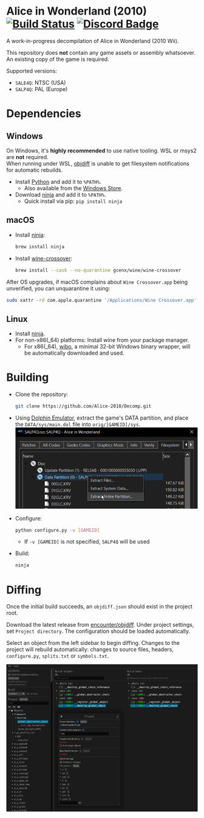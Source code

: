 Alice in Wonderland (2010)  
[![Build Status]][actions] <!-- ![Progress] ![DOL Progress] --> [![Discord Badge]][discord]
=============

<!--
Replace with your repository's URL.
-->
[Build Status]: https://github.com/Alice-2010/Decomp/actions/workflows/build.yml/badge.svg
[actions]: https://github.com/Alice-2010/Decomp/actions/workflows/build.yml
<!---
Code progress URL:
https://progress.decomp.club/data/[project]/[version]/all/?mode=shield&measure=code
URL encoded then appended to: https://img.shields.io/endpoint?label=Code&url=
-->
<!--
[Progress]: https://img.shields.io/endpoint?label=Code&url=https%3A%2F%2Fprogress.decomp.club%2Fdata%2Ftww%2FGZLE01%2Fall%2F%3Fmode%3Dshield%26measure%3Dcode
-->
<!---
DOL progress URL:
https://progress.decomp.club/data/[project]/[version]/dol/?mode=shield&measure=code
URL encoded then appended to: https://img.shields.io/endpoint?label=DOL&url=
-->
<!--
[DOL Progress]: https://img.shields.io/endpoint?label=DOL&url=https%3A%2F%2Fprogress.decomp.club%2Fdata%2Ftww%2FGZLE01%2Fdol%2F%3Fmode%3Dshield%26measure%3Dcode
-->
<!--
Replace with your Discord server's ID and invite URL.
-->
[Discord Badge]: https://img.shields.io/discord/1068979192886198322?color=%237289DA&logo=discord&logoColor=%23FFFFFF
[discord]: https://discord.gg/CsKhC3HESA

A work-in-progress decompilation of Alice in Wonderland (2010 Wii).

This repository does **not** contain any game assets or assembly whatsoever. An existing copy of the game is required.

Supported versions:

- `SALE4Q`: NTSC (USA)
- `SALP4Q`: PAL (Europe)

Dependencies
============

Windows
--------

On Windows, it's **highly recommended** to use native tooling. WSL or msys2 are **not** required.  
When running under WSL, [objdiff](#diffing) is unable to get filesystem notifications for automatic rebuilds.

- Install [Python](https://www.python.org/downloads/) and add it to `%PATH%`.
  - Also available from the [Windows Store](https://apps.microsoft.com/store/detail/python-311/9NRWMJP3717K).
- Download [ninja](https://github.com/ninja-build/ninja/releases) and add it to `%PATH%`.
  - Quick install via pip: `pip install ninja`

macOS
------

- Install [ninja](https://github.com/ninja-build/ninja/wiki/Pre-built-Ninja-packages):

  ```sh
  brew install ninja
  ```

- Install [wine-crossover](https://github.com/Gcenx/homebrew-wine):

  ```sh
  brew install --cask --no-quarantine gcenx/wine/wine-crossover
  ```

After OS upgrades, if macOS complains about `Wine Crossover.app` being unverified, you can unquarantine it using:

```sh
sudo xattr -rd com.apple.quarantine '/Applications/Wine Crossover.app'
```

Linux
------

- Install [ninja](https://github.com/ninja-build/ninja/wiki/Pre-built-Ninja-packages).
- For non-x86(_64) platforms: Install wine from your package manager.
  - For x86(_64), [wibo](https://github.com/decompals/wibo), a minimal 32-bit Windows binary wrapper, will be automatically downloaded and used.

Building
========

- Clone the repository:

  ```sh
  git clone https://github.com/Alice-2010/Decomp.git
  ```

- Using [Dolphin Emulator](https://dolphin-emu.org/), extract the game's DATA partition, and place the `DATA/sys/main.dol` file into `orig/[GAMEID]/sys`.
![](assets/dolphin-extract.png)
- Configure:

  ```sh
  python configure.py -v [GAMEID]
  ```
  - If `-v [GAMEID]` is not specified, `SALP4Q` will be used

- Build:

  ```sh
  ninja
  ```

Diffing
=======

Once the initial build succeeds, an `objdiff.json` should exist in the project root.

Download the latest release from [encounter/objdiff](https://github.com/encounter/objdiff). Under project settings, set `Project directory`. The configuration should be loaded automatically.

Select an object from the left sidebar to begin diffing. Changes to the project will rebuild automatically: changes to source files, headers, `configure.py`, `splits.txt` or `symbols.txt`.

![](assets/objdiff.png)
